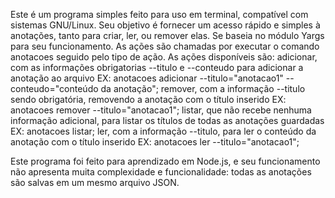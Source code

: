 Este é um programa simples feito para uso em terminal, compatível com sistemas GNU/Linux. Seu objetivo é fornecer um acesso rápido e simples à anotações, tanto para criar, ler, ou remover elas. Se baseia no módulo Yargs para seu funcionamento. As ações são chamadas por executar o comando anotacoes seguido pelo tipo de ação. As ações disponíveis são:
adicionar, com as informações obrigatorias --titulo e --conteudo para adicionar a anotação ao arquivo
EX: anotacoes adicionar --titulo="anotacao1" --conteudo="conteúdo da anotação";
remover, com a informação --titulo sendo obrigatória, removendo a anotação com o título inserido
EX: anotacoes remover --titulo="anotacao1";
listar, que não recebe nenhuma informação adicional, para listar os títulos de todas as anotações guardadas
EX: anotacoes listar;
ler, com a informação --titulo, para ler o conteúdo da anotação com o título inserido
EX: anotacoes ler --titulo="anotacao1";


Este programa foi feito para aprendizado em Node.js, e seu funcionamento não apresenta muita complexidade e funcionalidade: todas as anotações são salvas em um mesmo arquivo JSON.
